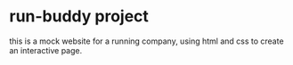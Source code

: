 # run-buddy project
this is a mock website for a running company, using html and css to create an interactive page.
